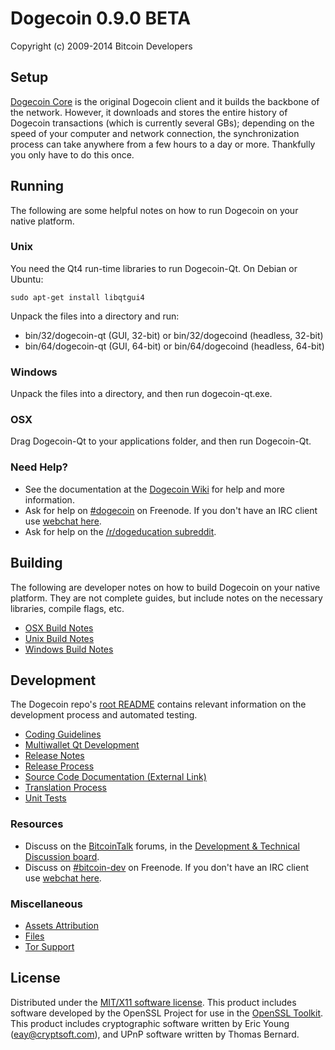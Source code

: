 Dogecoin 0.9.0 BETA
=====================

Copyright (c) 2009-2014 Bitcoin Developers


Setup
---------------------
[Dogecoin Core](http://dogecoin.com/en/download) is the original Dogecoin client and it builds the backbone of the network. However, it downloads and stores the entire history of Dogecoin transactions (which is currently several GBs); depending on the speed of your computer and network connection, the synchronization process can take anywhere from a few hours to a day or more. Thankfully you only have to do this once.

Running
---------------------
The following are some helpful notes on how to run Dogecoin on your native platform. 

### Unix

You need the Qt4 run-time libraries to run Dogecoin-Qt. On Debian or Ubuntu:

	sudo apt-get install libqtgui4

Unpack the files into a directory and run:

- bin/32/dogecoin-qt (GUI, 32-bit) or bin/32/dogecoind (headless, 32-bit)
- bin/64/dogecoin-qt (GUI, 64-bit) or bin/64/dogecoind (headless, 64-bit)



### Windows

Unpack the files into a directory, and then run dogecoin-qt.exe.

### OSX

Drag Dogecoin-Qt to your applications folder, and then run Dogecoin-Qt.

### Need Help?

* See the documentation at the [Dogecoin Wiki](http://dogeco.in/)
for help and more information.
* Ask for help on [#dogecoin](http://webchat.freenode.net?channels=dogecoin) on Freenode. If you don't have an IRC client use [webchat here](http://webchat.freenode.net?channels=dogecoin).
* Ask for help on the [/r/dogeducation subreddit](http://reddit.com/r/dogeducation).

Building
---------------------
The following are developer notes on how to build Dogecoin on your native platform. They are not complete guides, but include notes on the necessary libraries, compile flags, etc.

- [OSX Build Notes](build-osx.md)
- [Unix Build Notes](build-unix.md)
- [Windows Build Notes](build-msw.md)

Development
---------------------
The Dogecoin repo's [root README](https://github.com/dogecoin/dogecoin/blob/master/README.md) contains relevant information on the development process and automated testing.

- [Coding Guidelines](coding.md)
- [Multiwallet Qt Development](multiwallet-qt.md)
- [Release Notes](release-notes.md)
- [Release Process](release-process.md)
- [Source Code Documentation (External Link)](https://dev.visucore.com/bitcoin/doxygen/)
- [Translation Process](translation_process.md)
- [Unit Tests](unit-tests.md)

### Resources
* Discuss on the [BitcoinTalk](https://bitcointalk.org/) forums, in the [Development & Technical Discussion board](https://bitcointalk.org/index.php?board=6.0).
* Discuss on [#bitcoin-dev](http://webchat.freenode.net/?channels=bitcoin) on Freenode. If you don't have an IRC client use [webchat here](http://webchat.freenode.net/?channels=bitcoin-dev).

### Miscellaneous
- [Assets Attribution](assets-attribution.md)
- [Files](files.md)
- [Tor Support](tor.md)

License
---------------------
Distributed under the [MIT/X11 software license](http://www.opensource.org/licenses/mit-license.php).
This product includes software developed by the OpenSSL Project for use in the [OpenSSL Toolkit](http://www.openssl.org/). This product includes
cryptographic software written by Eric Young ([eay@cryptsoft.com](mailto:eay@cryptsoft.com)), and UPnP software written by Thomas Bernard.
